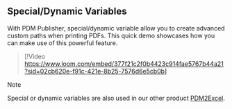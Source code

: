 ## Special/Dynamic Variables

With PDM Publisher, special/dynamic variable allow you to create advanced custom paths when printing PDFs. This quick demo showcases how you can make use of this powerful feature.

>[!Video https://www.loom.com/embed/377f21c2f0b4423c914fae5767b44a21?sid=02cb620e-f91c-421e-8b25-7576d6e5cb0b]


>[!Note]
> Special or dynamic variables are also used in our other product [PDM2Excel](../src/pdm2excel.html).